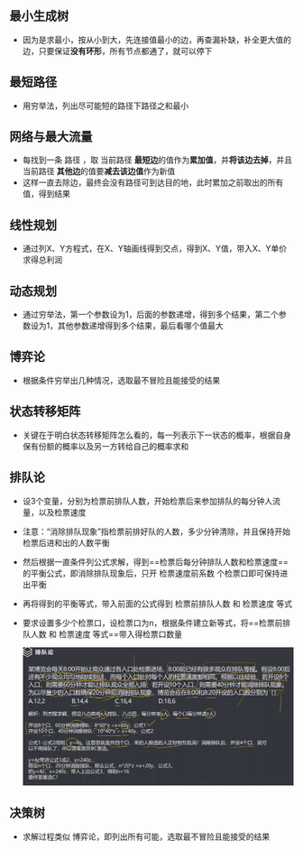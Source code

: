 ## 最小生成树

- 因为是求最小，按从小到大，先连接值最小的边，再查漏补缺，补全更大值的边，只要保证**没有环形**，所有节点都通了，就可以停下

## 最短路径

- 用穷举法，列出尽可能短的路径下路径之和最小

## 网络与最大流量

- 每找到一条 路径 ，取 当前路径 **最短边**的值作为**累加值**，并**将该边去掉**，并且 当前路径 **其他边**的值要**减去该边值**作为新值
- 这样一直去除边，最终会没有路径可到达目的地，此时累加之前取出的所有值，得到结果

## 线性规划

- 通过列X、Y方程式，在X、Y轴画线得到交点，得到X、Y值，带入X、Y单价求得总利润

## 动态规划

- 通过穷举法，第一个参数设为1，后面的参数递增，得到多个结果，第二个参数设为1，其他参数递增得到多个结果，最后看哪个值最大

## 博弈论

- 根据条件穷举出几种情况，选取最不冒险且能接受的结果

## 状态转移矩阵

- 关键在于明白状态转移矩阵怎么看的，每一列表示下一状态的概率，根据自身保有份额的概率以及另一方转给自己的概率求和

## 排队论

- 设3个变量，分别为检票前排队人数，开始检票后来参加排队的每分钟人流量，以及检票速度

- 注意：“消除排队现象”指检票前排好队的人数，多少分钟清除，并且保持开始检票后进和出的人数平衡

- 然后根据一直条件列公式求解，得到==检票后每分钟排队人数和检票速度==的平衡公式，即消除排队现象后，只开 检票速度前系数 个检票口即可保持进出平衡

- 再将得到的平衡等式，带入前面的公式得到 检票前排队人数 和 检票速度 等式

- 要求设置多少个检票口，设检票口为n，根据条件建立新等式，将==检票前排队人数 和 检票速度 等式==带入得检票口数量

  ![排队论.png](https://github.com/hjxool/static-resource-save/blob/main/%E6%8E%92%E9%98%9F%E8%AE%BA.png?raw=true)

## 决策树

- 求解过程类似 博弈论，即列出所有可能，选取最不冒险且能接受的结果
